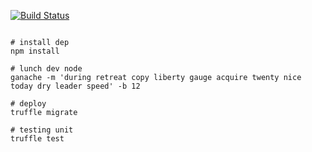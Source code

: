 [![Build Status](https://github.com/stellok/solidity-db-contract/workflows/db-contracts/badge.svg?branch=master)](https://github.com/stellok/solidity-db-contract/actions)

```shell

# install dep
npm install

# lunch dev node
ganache -m 'during retreat copy liberty gauge acquire twenty nice today dry leader speed' -b 12

# deploy
truffle migrate

# testing unit
truffle test
```